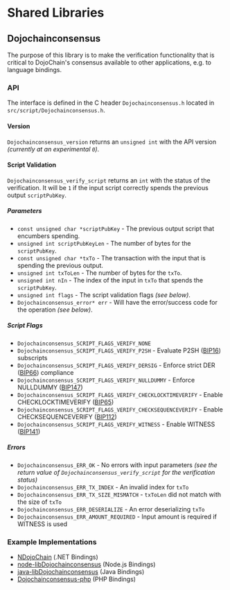 Shared Libraries
================

## Dojochainconsensus

The purpose of this library is to make the verification functionality that is critical to DojoChain's consensus available to other applications, e.g. to language bindings.

### API

The interface is defined in the C header `Dojochainconsensus.h` located in  `src/script/Dojochainconsensus.h`.

#### Version

`Dojochainconsensus_version` returns an `unsigned int` with the API version *(currently at an experimental `0`)*.

#### Script Validation

`Dojochainconsensus_verify_script` returns an `int` with the status of the verification. It will be `1` if the input script correctly spends the previous output `scriptPubKey`.

##### Parameters
- `const unsigned char *scriptPubKey` - The previous output script that encumbers spending.
- `unsigned int scriptPubKeyLen` - The number of bytes for the `scriptPubKey`.
- `const unsigned char *txTo` - The transaction with the input that is spending the previous output.
- `unsigned int txToLen` - The number of bytes for the `txTo`.
- `unsigned int nIn` - The index of the input in `txTo` that spends the `scriptPubKey`.
- `unsigned int flags` - The script validation flags *(see below)*.
- `Dojochainconsensus_error* err` - Will have the error/success code for the operation *(see below)*.

##### Script Flags
- `Dojochainconsensus_SCRIPT_FLAGS_VERIFY_NONE`
- `Dojochainconsensus_SCRIPT_FLAGS_VERIFY_P2SH` - Evaluate P2SH ([BIP16](https://github.com/Dojochain/bips/blob/master/bip-0016.mediawiki)) subscripts
- `Dojochainconsensus_SCRIPT_FLAGS_VERIFY_DERSIG` - Enforce strict DER ([BIP66](https://github.com/Dojochain/bips/blob/master/bip-0066.mediawiki)) compliance
- `Dojochainconsensus_SCRIPT_FLAGS_VERIFY_NULLDUMMY` - Enforce NULLDUMMY ([BIP147](https://github.com/Dojochain/bips/blob/master/bip-0147.mediawiki))
- `Dojochainconsensus_SCRIPT_FLAGS_VERIFY_CHECKLOCKTIMEVERIFY` - Enable CHECKLOCKTIMEVERIFY ([BIP65](https://github.com/Dojochain/bips/blob/master/bip-0065.mediawiki))
- `Dojochainconsensus_SCRIPT_FLAGS_VERIFY_CHECKSEQUENCEVERIFY` - Enable CHECKSEQUENCEVERIFY ([BIP112](https://github.com/Dojochain/bips/blob/master/bip-0112.mediawiki))
- `Dojochainconsensus_SCRIPT_FLAGS_VERIFY_WITNESS` - Enable WITNESS ([BIP141](https://github.com/Dojochain/bips/blob/master/bip-0141.mediawiki))

##### Errors
- `Dojochainconsensus_ERR_OK` - No errors with input parameters *(see the return value of `Dojochainconsensus_verify_script` for the verification status)*
- `Dojochainconsensus_ERR_TX_INDEX` - An invalid index for `txTo`
- `Dojochainconsensus_ERR_TX_SIZE_MISMATCH` - `txToLen` did not match with the size of `txTo`
- `Dojochainconsensus_ERR_DESERIALIZE` - An error deserializing `txTo`
- `Dojochainconsensus_ERR_AMOUNT_REQUIRED` - Input amount is required if WITNESS is used

### Example Implementations
- [NDojoChain](https://github.com/NicolasDorier/NDojoChain/blob/master/NDojoChain/Script.cs#L814) (.NET Bindings)
- [node-libDojochainconsensus](https://github.com/bitpay/node-libDojochainconsensus) (Node.js Bindings)
- [java-libDojochainconsensus](https://github.com/dexX7/java-libDojochainconsensus) (Java Bindings)
- [Dojochainconsensus-php](https://github.com/Bit-Wasp/Dojochainconsensus-php) (PHP Bindings)
